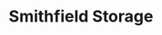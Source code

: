 ---
title: "Smithfield Storage"
url: /north-richland-hills/smithfield-storage/
shop: storage rental
---